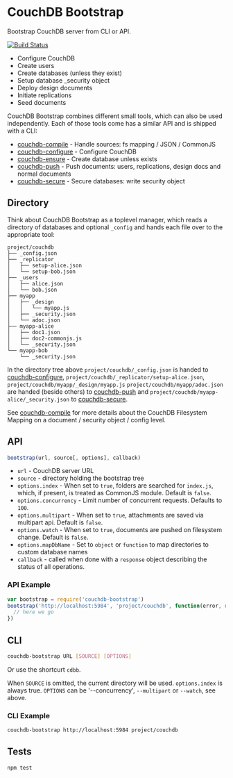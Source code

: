 # CouchDB Bootstrap
Bootstrap CouchDB server from CLI or API.

[![Build Status](https://travis-ci.org/eHealthAfrica/couchdb-bootstrap.svg?branch=master)](https://travis-ci.org/eHealthAfrica/couchdb-bootstrap)


* Configure CouchDB
* Create users
* Create databases (unless they exist)
* Setup database \_security object
* Deploy design documents
* Initiate replications
* Seed documents


CouchDB Bootstrap combines different small tools, which can also be used
independently. Each of those tools come has a similar API and is shipped with a
CLI:
* [couchdb-compile](https://github.com/jo/couchdb-compile) - Handle sources: fs mapping / JSON / CommonJS
* [couchdb-configure](https://github.com/eHealthAfrica/couchdb-configure) - Configure CouchDB
* [couchdb-ensure](https://github.com/eHealthAfrica/couchdb-ensure) - Create database unless exists
* [couchdb-push](https://github.com/jo/couchdb-push) - Push documents: users, replications, design docs and normal documents
* [couchdb-secure](https://github.com/eHealthAfrica/couchdb-secure) - Secure databases: write security object

## Directory

Think about CouchDB Bootstrap as a toplevel manager, which reads a directory of
databases and optional `_config` and hands each file over to the appropriate tool:

```
project/couchdb
├── _config.json
├── _replicator
│   ├── setup-alice.json
│   └── setup-bob.json
├── _users
│   ├── alice.json
│   └── bob.json
├── myapp
│   ├── _design
│   │   └── myapp.js
│   ├── _security.json
│   └── adoc.json
├── myapp-alice
│   ├── doc1.json
│   ├── doc2-commonjs.js
│   └── _security.json
└── myapp-bob
    └── _security.json
```

In the directory tree above `project/couchdb/_config.json` is handed to
[couchdb-configure](https://github.com/eHealthAfrica/couchdb-configure),
`project/couchdb/_replicator/setup-alice.json`,
`project/couchdb/myapp/_design/myapp.js`
`project/couchdb/myapp/adoc.json` are handed (beside others) to
[couchdb-push](https://github.com/jo/couchdb-push)
and `project/couchdb/myapp-alice/_security.json` to
[couchdb-secure](https://github.com/eHealthAfrica/couchdb-secure).

See [couchdb-compile](https://github.com/jo/couchdb-compile) for more details
about the CouchDB Filesystem Mapping on a document / security object / config
level.

## API

```js
bootstrap(url, source[, options], callback)
```

* `url` - CouchDB server URL
* `source` - directory holding the bootstrap tree
* `options.index` - When set to `true`, folders are searched for `index.js`, which, if present, is treated as CommonJS module. Default is `false`.
* `options.concurrency` - Limit number of concurrent requests. Defaults to `100`.
* `options.multipart` - When set to `true`, attachments are saved via multipart api. Default is `false`.
* `options.watch` - When set to `true`, documents are pushed on filesystem change. Default is `false`.
* `options.mapDbName` - Set to `object` or `function` to map directories to custom database names
* `callback` - called when done with a `response` object describing the status of all operations.

### API Example

```js
var bootstrap = require('couchdb-bootstrap')
bootstrap('http://localhost:5984', 'project/couchdb', function(error, response) {
  // here we go
})
```


## CLI

```sh
couchdb-bootstrap URL [SOURCE] [OPTIONS]
```

Or use the shortcurt `cdbb`.

When `SOURCE` is omitted, the current directory will be used.
`options.index` is always true.
`OPTIONS` can be '--concurrency', `--multipart` or `--watch`, see above.

### CLI Example

```sh
couchdb-bootstrap http://localhost:5984 project/couchdb
```

## Tests
```sh
npm test
```
